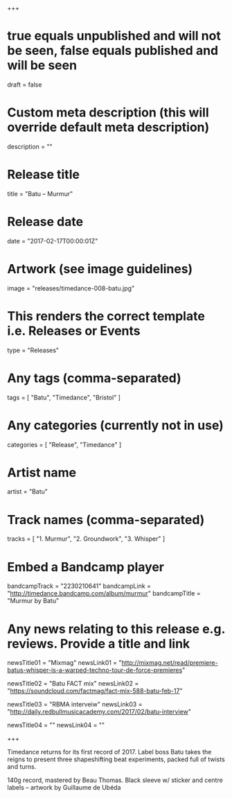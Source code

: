 +++

# true equals unpublished and will not be seen, false equals published and will be seen
draft = false

# Custom meta description (this will override default meta description)
description = ""

# Release title
title = "Batu – Murmur"

# Release date
date = "2017-02-17T00:00:01Z"

# Artwork (see image guidelines)
image = "releases/timedance-008-batu.jpg"

# This renders the correct template i.e. Releases or Events
type = "Releases"

# Any tags (comma-separated)
tags = [ 
	"Batu", 
	"Timedance",
	"Bristol"
]

# Any categories (currently not in use)
categories = [ 
	"Release", 
	"Timedance" 
]

# Artist name
artist = "Batu"

# Track names (comma-separated)
tracks = [
	"1. Murmur",
	"2. Groundwork",
	"3. Whisper"
]

# Embed a Bandcamp player
bandcampTrack = "2230210641"
bandcampLink = "http://timedance.bandcamp.com/album/murmur"
bandcampTitle = "Murmur by Batu"

# Any news relating to this release e.g. reviews. Provide a title and link
newsTitle01 = "Mixmag"
newsLink01 = "http://mixmag.net/read/premiere-batus-whisper-is-a-warped-techno-tour-de-force-premieres"

newsTitle02 = "Batu FACT mix"
newsLink02 = "https://soundcloud.com/factmag/fact-mix-588-batu-feb-17"

newsTitle03 = "RBMA interveiw"
newsLink03 = "http://daily.redbullmusicacademy.com/2017/02/batu-interview"

newsTitle04 = ""
newsLink04 = ""

+++

<!-- Provide a summary/statement below -->
Timedance returns for its first record of 2017. Label boss Batu takes the reigns to present three shapeshifting beat experiments, packed full of twists and turns.

140g record, mastered by Beau Thomas. Black sleeve w/ sticker and centre labels – artwork by Guillaume de Ubéda 
